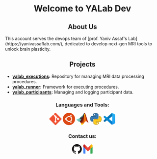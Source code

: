 <h1 align="center">Welcome to YALab Dev</h1>


<h2 align="center">About Us</h2>
This account serves the devops team of [prof. Yaniv Assaf's Lab](https://yanivassaflab.com/), dedicated to develop next-gen MRI tools to unlock brain plasticity.

<h2 align="center">Projects</h2>

- **[yalab_executions](https://github.com/yalab-dev/yalab_executions):** Repository for managing MRI data processing procedures.
- **[yalab_runner](https://github.com/yalab-dev/yalab_runner):** Framework for executing procedures.
- **[yalab_participants](https://github.com/yalab-dev/yalab_participants):** Managing and logging participant data.

<h3 align="center">Languages and Tools:</h3>

<div align="center">
 <a href="https://git-scm.com" target="_blank"> <img src="icons/git.png" alt="git" width="40" height="40"/></a>
 <a href="https://www.linux.org" target="_blank"> <img src="icons/ubuntu.png" alt="linux" width="40" height="40"/></a>
 <a href="https://www.mathworks.com" target="_blank"> <img src="icons/matlab.png" alt="matlab" width="40" height="40"/></a>
 <a href="https://www.python.org" target="_blank"> <img src="icons/python.png" alt="python" width="40" height="40"/></a>
 <a href="https://code.visualstudio.com" target="_blank"> <img src="icons/vscode.png" alt="python" width="40" height="40"/></a>
</p>

<h3 align="center">Contact us:</h3>
<div align="center">
 <a href="https://github.com/yalab-dev" target="_blank"><img src="icons/github.png" width="32" height="32" /></a>
 <a href="mailto:yalab.dev@gmail.com" target="_blank"><img src="icons/gmail.png" width="32" height="32" /></a>
</p>